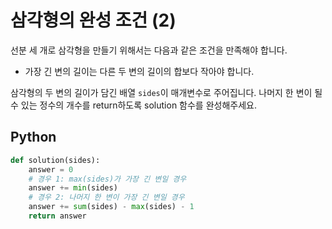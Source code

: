 # 삼각형의 완성 조건 (2)
선분 세 개로 삼각형을 만들기 위해서는 다음과 같은 조건을 만족해야 합니다.

- 가장 긴 변의 길이는 다른 두 변의 길이의 합보다 작아야 합니다.

삼각형의 두 변의 길이가 담긴 배열 `sides`이 매개변수로 주어집니다. 나머지 한 변이 될 수 있는 정수의 개수를 return하도록 solution 함수를 완성해주세요.

## Python
```python
def solution(sides):
    answer = 0
    # 경우 1: max(sides)가 가장 긴 변일 경우
    answer += min(sides)
    # 경우 2: 나머지 한 변이 가장 긴 변일 경우
    answer += sum(sides) - max(sides) - 1
    return answer
```